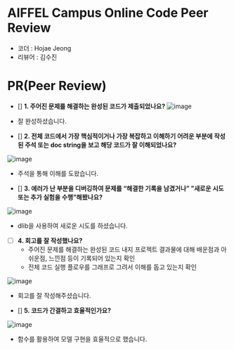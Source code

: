 # AIFFEL Campus Online Code Peer Review
- 코더 : Hojae Jeong
- 리뷰어 : 김수진

# PR(Peer Review)
- []  **1. 주어진 문제를 해결하는 완성된 코드가 제출되었나요?**
![image](https://github.com/sujin7822/AIFEL_Quest/assets/122075306/b875ed67-1e67-4a16-b10c-044ccc2bfcd7)

- 잘 완성하셨습니다.

- []  **2. 전체 코드에서 가장 핵심적이거나 가장 복잡하고 이해하기 어려운 부분에 작성된 주석 또는 doc string을 보고 해당 코드가 잘 이해되었나요?**
     
![image](https://github.com/sujin7822/AIFEL_Quest/assets/122075306/3e735c22-3fac-463a-a91e-a4a561624451)

- 주석을 통해 이해를 도왔습니다.

- []  **3. 에러가 난 부분을 디버깅하여 문제를 “해결한 기록을 남겼거나” ”새로운 시도 또는 추가 실험을 수행”해봤나요?**

![image](https://github.com/sujin7822/AIFEL_Quest/assets/122075306/d5535f43-62d6-44a8-ac32-8ad8053ec2c6)

- dlib을 사용하여 새로운 시도를 하셨습니다.

- [ ]  **4. 회고를 잘 작성했나요?**
    - 주어진 문제를 해결하는 완성된 코드 내지 프로젝트 결과물에 대해 배운점과 아쉬운점, 느낀점 등이 기록되어 있는지 확인
    - 전체 코드 실행 플로우를 그래프로 그려서 이해를 돕고 있는지 확인

![image](https://github.com/sujin7822/AIFEL_Quest/assets/122075306/7e8f0086-c87e-4e14-a52d-f036a342f05e)

- 회고를 잘 작성해주셨습니다.
  
- []  **5. 코드가 간결하고 효율적인가요?**

![image](https://github.com/sujin7822/AIFEL_Quest/assets/122075306/58675ff7-3b09-44e8-b406-5982c2b53300)

- 함수를 활용하여 모델 구현을 효율적으로 했습니다.

